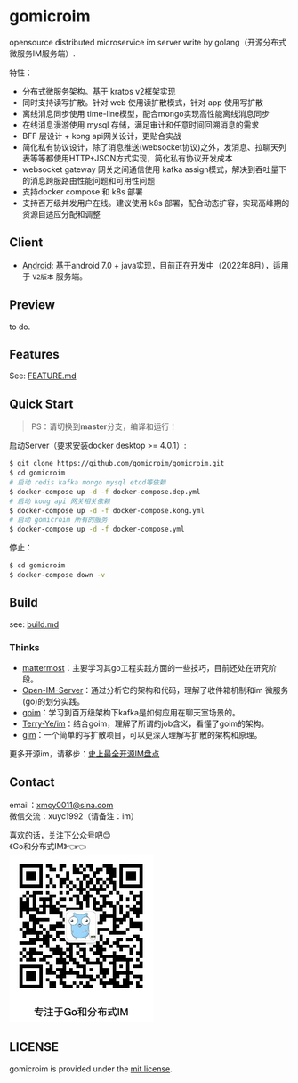 # gomicroim

opensource distributed microservice im server write by golang（开源分布式微服务IM服务端）.

特性：

- 分布式微服务架构。基于 kratos v2框架实现
- 同时支持读写扩散。针对 web 使用读扩散模式，针对 app 使用写扩散
- 离线消息同步使用 time-line模型，配合mongo实现高性能离线消息同步
- 在线消息漫游使用 mysql 存储，满足审计和任意时间回溯消息的需求
- BFF 层设计 + kong api网关设计，更贴合实战
- 简化私有协议设计，除了消息推送(websocket协议)之外，发消息、拉聊天列表等等都使用HTTP+JSON方式实现，简化私有协议开发成本
- websocket gateway 网关之间通信使用 kafka assign模式，解决到吞吐量下的消息跨服路由性能问题和可用性问题
- 支持docker compose 和 k8s 部署
- 支持百万级并发用户在线。建议使用 k8s 部署，配合动态扩容，实现高峰期的资源自适应分配和调整

## Client

- [Android](https://github.com/gomicroim/client-android): 基于android 7.0 + java实现，目前正在开发中（2022年8月），适用于 `V2版本` 服务端。

## Preview

to do.

## Features

See: [FEATURE.md](FEATURE.MD)

## Quick Start

> PS：请切换到**master**分支，编译和运行！

启动Server（要求安装docker desktop >= 4.0.1）:

```bash
$ git clone https://github.com/gomicroim/gomicroim.git
$ cd gomicroim
# 启动 redis kafka mongo mysql etcd等依赖
$ docker-compose up -d -f docker-compose.dep.yml
# 启动 kong api 网关相关依赖
$ docker-compose up -d -f docker-compose.kong.yml
# 启动 gomicroim 所有的服务
$ docker-compose up -d -f docker-compose.yml
```

停止：

```bash
$ cd gomicroim
$ docker-compose down -v
```

## Build

see: [build.md](build.md)

### Thinks

- [mattermost](https://github.com/mattermost/mattermost-server)：主要学习其go工程实践方面的一些技巧，目前还处在研究阶段。
- [Open-IM-Server](https://github.com/OpenIMSDK/Open-IM-Server)：通过分析它的架构和代码，理解了收件箱机制和im 微服务(go)的划分实践。
- [goim](https://github.com/Terry-Mao/goim)：学习到百万级架构下kafka是如何应用在聊天室场景的。
- [Terry-Ye/im](https://github.com/Terry-Ye/im)：结合goim，理解了所谓的job含义，看懂了goim的架构。
- [gim](https://github.com/alberliu/gim)：一个简单的写扩散项目，可以更深入理解写扩散的架构和原理。

更多开源im，请移步：[史上最全开源IM盘点](https://blog.csdn.net/xmcy001122/article/details/110679978)

## Contact

email：xmcy0011@sina.com  
微信交流：xuyc1992（请备注：im）  

喜欢的话，关注下公众号吧😊  
《Go和分布式IM》👈👈  
![qrcode](./docs/images/qrcode.png)

## LICENSE

gomicroim is provided under the [mit license](https://github.com/gomicroim/gomicroim/blob/master/LICENSE).